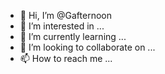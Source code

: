 - 👋 Hi, I’m @Gafternoon
- 👀 I’m interested in ...
- 🌱 I’m currently learning ...
- 💞️ I’m looking to collaborate on ...
- 📫 How to reach me ...

<!---
Gafternoon/Gafternoon is a ✨ special ✨ repository because its `README.md` (this file) appears on your GitHub profile.
You can click the Preview link to take a look at your changes.
--->
